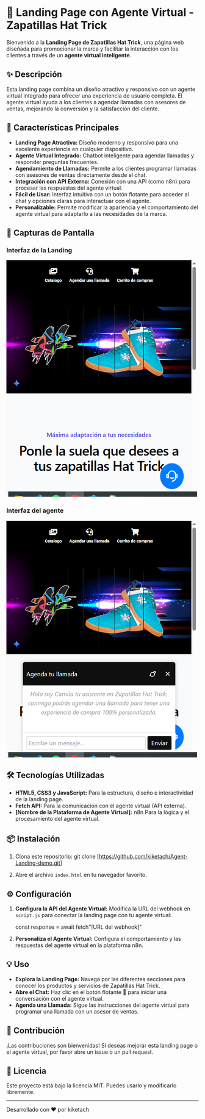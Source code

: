 # 🚀 Landing Page con Agente Virtual - Zapatillas Hat Trick

Bienvenido a la **Landing Page de Zapatillas Hat Trick**, una página web diseñada para promocionar la marca y facilitar la interacción con los clientes a través de un **agente virtual inteligente**.

## ✨ Descripción

Esta landing page combina un diseño atractivo y responsivo con un agente virtual integrado para ofrecer una experiencia de usuario completa. El agente virtual ayuda a los clientes a agendar llamadas con asesores de ventas, mejorando la conversión y la satisfacción del cliente.

## 🌟 Características Principales

*   **Landing Page Atractiva:** Diseño moderno y responsivo para una excelente experiencia en cualquier dispositivo.
*   **Agente Virtual Integrado:** Chatbot inteligente para agendar llamadas y responder preguntas frecuentes.
*   **Agendamiento de Llamadas:** Permite a los clientes programar llamadas con asesores de ventas directamente desde el chat.
*   **Integración con API Externa:** Conexión con una API (como n8n) para procesar las respuestas del agente virtual.
*   **Fácil de Usar:** Interfaz intuitiva con un botón flotante para acceder al chat y opciones claras para interactuar con el agente.
*   **Personalizable:** Permite modificar la apariencia y el comportamiento del agente virtual para adaptarlo a las necesidades de la marca.

## 📸 Capturas de Pantalla

### Interfaz de la Landing
![Interfaz de la Landing Page](./assets/page.png)

### Interfaz del agente
![Interfaz del Agente](./assets/bot.png)

## 🛠 Tecnologías Utilizadas

*   **HTML5, CSS3 y JavaScript:** Para la estructura, diseño e interactividad de la landing page.
*   **Fetch API:** Para la comunicación con el agente virtual (API externa).
*   **[Nombre de la Plataforma de Agente Virtual]:** n8n Para la lógica y el procesamiento del agente virtual.

## 📦 Instalación

1.  Clona este repositorio:
git clone [https://github.com/kiketach/Agent-Landing-demo.git]

2.  Abre el archivo `index.html` en tu navegador favorito.

## ⚙️ Configuración

1.  **Configura la API del Agente Virtual:** Modifica la URL del webhook en `script.js` para conectar la landing page con tu agente virtual:

    const response = await fetch"[URL del webhook]"
   

2.  **Personaliza el Agente Virtual:** Configura el comportamiento y las respuestas del agente virtual en la plataforma n8n.

## 💡 Uso

*   **Explora la Landing Page:** Navega por las diferentes secciones para conocer los productos y servicios de Zapatillas Hat Trick.
*   **Abre el Chat:** Haz clic en el botón flotante 💬 para iniciar una conversación con el agente virtual.
*   **Agenda una Llamada:** Sigue las instrucciones del agente virtual para programar una llamada con un asesor de ventas.

## 🤝 Contribución

¡Las contribuciones son bienvenidas! Si deseas mejorar esta landing page o el agente virtual, por favor abre un issue o un pull request.

## 📜 Licencia

Este proyecto está bajo la licencia MIT. Puedes usarlo y modificarlo libremente.

---

Desarrollado con ❤️ por kiketach